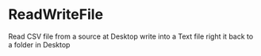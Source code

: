 # ReadWriteFile
Read CSV file from a source at Desktop write into a Text file right it back to a folder in Desktop 
